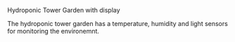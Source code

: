 
Hydroponic Tower Garden with display 

The hydroponic tower garden has a temperature, humidity and light sensors for monitoring the environemnt.

